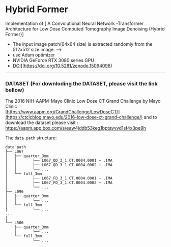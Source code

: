 # Hybrid Former
Implementation of [ A Convolutional Neural Network -Transformer Architecture for Low Dose Computed Tomography Image Denoising (Hybrid Former)] 
* The input image patch(64x64 size) is extracted randomly from the 512x512 size image. --> 
* use Adam optimizer
* NVIDIA GeForce RTX 3080 series GPU
* [DOI](https://zenodo.org/badge/DOI/10.5281/zenodo.15094096.svg)](https://doi.org/10.5281/zenodo.15094096)

----
### DATASET  (For downloding the DATASET, please visit the link bellow) 
The 2016 NIH-AAPM-Mayo Clinic Low Dose CT Grand Challenge by Mayo Clinic   
[https://www.aapm.org/GrandChallenge/LowDoseCT/](https://ctcicblog.mayo.edu/2016-low-dose-ct-grand-challenge/) and to download the dataset please visit : https://aapm.app.box.com/s/eaw4jddb53keg1bptavvvd1sf4x3pe9h

The `data path` structure:


    data path
    ├── L067
    │   ├── quarter_3mm
    │   │       ├── L067_QD_3_1.CT.0004.0001 ~ .IMA
    │   │       ├── L067_QD_3_1.CT.0004.0002 ~ .IMA
    │   │       └── ...
    │   └── full_3mm
    │           ├── L067_FD_3_1.CT.0004.0001 ~ .IMA
    │           ├── L067_FD_3_1.CT.0004.0002 ~ .IMA
    │           └── ...
    ├── L096
    │   ├── quarter_3mm
    │   │       └── ...
    │   └── full_3mm
    │           └── ...      
    ...
    │
    └── L506
        ├── quarter_3mm
        │       └── ...
        └── full_3mm
                └── ...     

 
